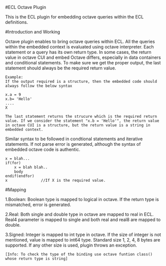 #ECL Octave Plugin

This is the ECL plugin for embedding octave queries within the ECL definitions.

#Introduction and Working

Octave plugin enables to bring octave queries within ECL. All the queries within the embedded context is evaluated using octave interpreter. Each statement or a query has its own return type. In some cases, the return value in octave CUI and embed Octave differs, especially in data containers and conditional statements. To make sure we get the proper output, the last statement should always be the required return value.

```
Example:
If the output required is a structure, then the embedded code should always follow the below syntax

x.a = 9
x.b= 'Hello'
....
X

The last statement returns the strucure which is the required return value. If we consider the statement "x.b = 'Hello'", the return value in octave CUI is a structure, but the return value is a string in embedded context.
```

Similar syntax to be followed in condtional statements and iterative statements. If not parse error is generated, although the syntax of embedded octave code is authentic.

```
x = blah...
if(for)
    x = blah blah..
    body
endif(endfor)
x               //If X is the required value.
```

#Mapping

1.Boolean:
    Boolean type is mapped to logical in octave. If the return type is mismatched, error is generated.

2.Real:
    Both single and double type in octave are mapped to real in ECL. Real4 parameter is mapped to single and both real and real8 are mapped to double.

3.Signed:
    Integer is mapped to int type in octave. If the size of integer is not mentioned, value is mapped to int64 type. Standard size 1, 2, 4, 8 bytes are supported. If any other size is used, plugin throws an exception.

    [Info: To check the type of the binding use octave funtion class() whose return type is string]